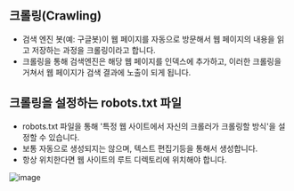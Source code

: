 크롤링(Crawling)
--------------------------------------------
- 검색 엔진 봇(예: 구글봇)이 웹 페이지를 자동으로 방문해서 웹 페이지의 내용을 읽고 저장하는 과정을 크롤링이라고 합니다.
- 크롤링을 통해 검색엔진은 해당 웹 페이지를 인덱스에 추가하고, 이러한 크롤링을 거쳐서 웹 페이지가 검색 결과에 노출이 되게 됩니다.

크롤링을 설정하는 robots.txt 파일
--------------------------------------------
- robots.txt 파일을 통해 '특정 웹 사이트에서 자신의 크롤러가 크롤링할 방식'을 설정할 수 있습니다. 
- 보통 자동으로 생성되지는 않으며, 텍스트 편집기등을 통해서 생성합니다.
- 항상 위치한다면 웹 사이트의 루트 디렉토리에 위치해야 합니다.

![image](https://github.com/user-attachments/assets/f41c2682-b425-4133-87fd-90f03b521692)
